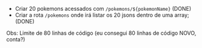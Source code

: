 - Criar 20 pokemons acessados com `/pokemons/${pokemonName}` (DONE)
- Criar a rota `/pokemons` onde irá listar os 20 jsons dentro de uma array; (DONE)

Obs: Limite de 80 linhas de código (eu consegui 80 linhas de código NOVO, conta?)
